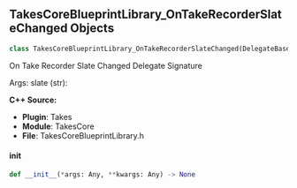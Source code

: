 ## TakesCoreBlueprintLibrary_OnTakeRecorderSlateChanged Objects

```python
class TakesCoreBlueprintLibrary_OnTakeRecorderSlateChanged(DelegateBase)
```

On Take Recorder Slate Changed  Delegate Signature

Args:
    slate (str):

**C++ Source:**

- **Plugin**: Takes
- **Module**: TakesCore
- **File**: TakesCoreBlueprintLibrary.h

<a id="unreal.TakesCoreBlueprintLibrary_OnTakeRecorderSlateChanged.__init__"></a>

#### __init__

```python
def __init__(*args: Any, **kwargs: Any) -> None
```

<a id="unreal.TakesCoreBlueprintLibrary_OnTakeRecorderTakeNumberChanged"></a>